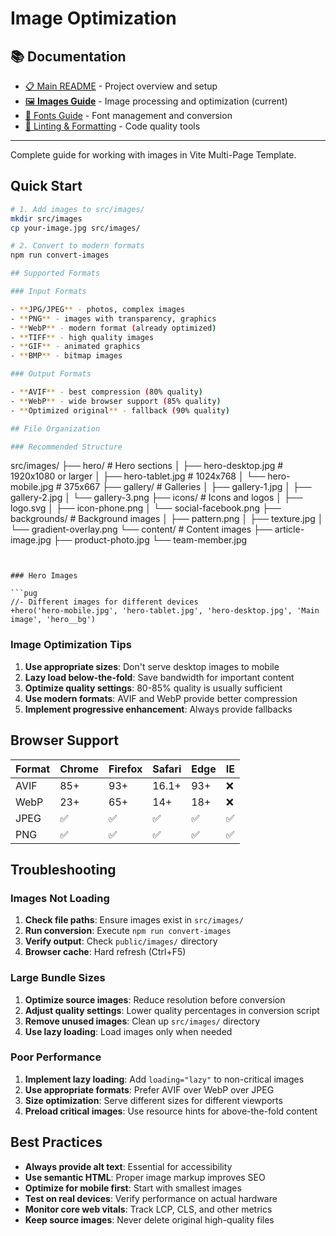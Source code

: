 # Image Optimization

## 📚 Documentation

- [📋 Main README](README.md) - Project overview and setup
- [🖼️ **Images Guide**](IMAGES.md) - Image processing and optimization (current)
- [📝 Fonts Guide](FONTS.md) - Font management and conversion
- [🔧 Linting & Formatting](LINTING.md) - Code quality tools

---

Complete guide for working with images in Vite Multi-Page Template.

## Quick Start

```bash
# 1. Add images to src/images/
mkdir src/images
cp your-image.jpg src/images/

# 2. Convert to modern formats
npm run convert-images

## Supported Formats

### Input Formats

- **JPG/JPEG** - photos, complex images
- **PNG** - images with transparency, graphics
- **WebP** - modern format (already optimized)
- **TIFF** - high quality images
- **GIF** - animated graphics
- **BMP** - bitmap images

### Output Formats

- **AVIF** - best compression (80% quality)
- **WebP** - wide browser support (85% quality)
- **Optimized original** - fallback (90% quality)

## File Organization

### Recommended Structure

```
src/images/
├── hero/                    # Hero sections
│   ├── hero-desktop.jpg     # 1920x1080 or larger
│   ├── hero-tablet.jpg      # 1024x768
│   └── hero-mobile.jpg      # 375x667
├── gallery/                 # Galleries
│   ├── gallery-1.jpg
│   ├── gallery-2.jpg
│   └── gallery-3.png
├── icons/                   # Icons and logos
│   ├── logo.svg
│   ├── icon-phone.png
│   └── social-facebook.png
├── backgrounds/             # Background images
│   ├── pattern.png
│   ├── texture.jpg
│   └── gradient-overlay.png
└── content/                # Content images
    ├── article-image.jpg
    ├── product-photo.jpg
    └── team-member.jpg
```


### Hero Images

```pug
//- Different images for different devices
+hero('hero-mobile.jpg', 'hero-tablet.jpg', 'hero-desktop.jpg', 'Main image', 'hero__bg')
```


### Image Optimization Tips

1. **Use appropriate sizes**: Don't serve desktop images to mobile
2. **Lazy load below-the-fold**: Save bandwidth for important content
3. **Optimize quality settings**: 80-85% quality is usually sufficient
4. **Use modern formats**: AVIF and WebP provide better compression
5. **Implement progressive enhancement**: Always provide fallbacks

## Browser Support

| Format | Chrome | Firefox | Safari | Edge | IE  |
|--------|--------|---------|--------|------|-----|
| AVIF   | 85+    | 93+     | 16.1+  | 93+  | ❌   |
| WebP   | 23+    | 65+     | 14+    | 18+  | ❌   |
| JPEG   | ✅      | ✅       | ✅      | ✅    | ✅   |
| PNG    | ✅      | ✅       | ✅      | ✅    | ✅   |


## Troubleshooting

### Images Not Loading

1. **Check file paths**: Ensure images exist in `src/images/`
2. **Run conversion**: Execute `npm run convert-images`
3. **Verify output**: Check `public/images/` directory
4. **Browser cache**: Hard refresh (Ctrl+F5)

### Large Bundle Sizes

1. **Optimize source images**: Reduce resolution before conversion
2. **Adjust quality settings**: Lower quality percentages in conversion script
3. **Remove unused images**: Clean up `src/images/` directory
4. **Use lazy loading**: Load images only when needed

### Poor Performance

1. **Implement lazy loading**: Add `loading="lazy"` to non-critical images
2. **Use appropriate formats**: Prefer AVIF over WebP over JPEG
3. **Size optimization**: Serve different sizes for different viewports
4. **Preload critical images**: Use resource hints for above-the-fold content

## Best Practices

- **Always provide alt text**: Essential for accessibility
- **Use semantic HTML**: Proper image markup improves SEO
- **Optimize for mobile first**: Start with smallest images
- **Test on real devices**: Verify performance on actual hardware
- **Monitor core web vitals**: Track LCP, CLS, and other metrics
- **Keep source images**: Never delete original high-quality files
